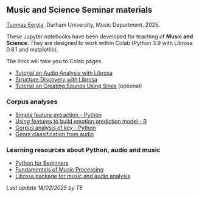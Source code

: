 ## Music and Science Seminar materials

[Tuomas Eerola](https://www.durham.ac.uk/staff/tuomas-eerola/), Durham University, Music Department, 2025.

These Jupyter notebooks have been developed for teaching of **Music and Science**. They are designed to work within Colab (Python 3.9 with Librosa 0.8.1 and matplotlib).

The links will take you to Colab pages.

- [Tutorial on Audio Analysis with Librosa](https://github.com/tuomaseerola/audio/blob/master/audio_analysis_tutorial.ipynb)
- [Structure Discovery with Librosa](https://github.com/tuomaseerola/music_and_science_seminar/blob/master/structure_discovery.ipynb)
- [Tutorial on Creating Sounds Using Sines](https://colab.research.google.com/github/tuomaseerola/music_and_science_seminar/blob/master/seminar2B.ipynb) (optional)

### Corpus analyses

- [Simple feature extraction - Python](https://github.com/tuomaseerola/music_and_science_seminar/blob/master/corpus_feature_extraction.ipynb)
- [Using features to build emotion prediction model - R](https://github.com/tuomaseerola/music_and_science_seminar/blob/master/build_regression_model.ipynb)
- [Corpus analysis of key - Python](https://github.com/tuomaseerola/music_and_science_seminar/blob/master/corpus_analysis_tutorial_key.ipynb)
- [Genre classification from audio](https://github.com/tuomaseerola/audio/blob/master/audio_corpus_analysis_tutorial.ipynb)

### Learning resources about Python, audio and music

- [Python for Beginners](https://www.python.org/about/gettingstarted/)
- [Fundamentals of Music Processing](https://www.audiolabs-erlangen.de/resources/MIR/FMP/C0/C0.html)
- [Librosa package for music and audio analysis](https://librosa.org/doc/main/index.html)

_Last update 18/02/2025 by TE_
